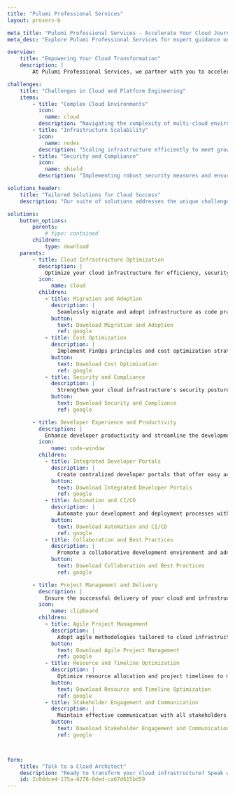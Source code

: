 ```yaml
---
title: "Pulumi Professional Services"
layout: proserv-b

meta_title: "Pulumi Professional Services - Accelerate Your Cloud Journey"
meta_desc: "Explore Pulumi Professional Services for expert guidance on cloud infrastructure, automation, and best practices to streamline your cloud journey."

overview:
    title: "Empowering Your Cloud Transformation"
    description: |
        At Pulumi Professional Services, we partner with you to accelerate your cloud transformation journey. Leveraging our deep expertise in infrastructure as code (IaC), we provide tailored solutions that enhance your cloud and platform engineering efforts, ensuring a seamless, secure, and scalable cloud environment.

challenges:
    title: "Challenges in Cloud and Platform Engineering"
    items:
        - title: "Complex Cloud Environments"
          icon:
            name: cloud
          description: "Navigating the complexity of multi-cloud environments and ensuring consistent infrastructure across platforms."
        - title: "Infrastructure Scalability"
          icon:
            name: nodes
          description: "Scaling infrastructure efficiently to meet growing demands while maintaining performance and cost-effectiveness."
        - title: "Security and Compliance"
          icon:
            name: shield
          description: "Implementing robust security measures and ensuring compliance across all cloud services and infrastructure."

solutions_header:
    title: "Tailored Solutions for Cloud Success"
    description: "Our suite of solutions addresses the unique challenges of cloud and platform engineering, ensuring your infrastructure is efficient, secure, and ready for the future."

solutions:
    button_options:
        parents:
            # type: contained
        children:
            type: download
    parents:
        - title: Cloud Infrastructure Optimization
          description: |
            Optimize your cloud infrastructure for efficiency, security, and scalability with Pulumi's expert guidance. Tailor your environment to meet the demands of modern applications and workflows.
          icon:
              name: cloud
          children:
            - title: Migration and Adoption
              description: |
                Seamlessly migrate and adopt infrastructure as code practices with Pulumi's expertise. Transition from AWS CloudFormation, Terraform, AWS CDK, and other IaC tools to a unified Pulumi ecosystem, enhancing your cloud infrastructure's flexibility and maintainability.
              button:
                text: Download Migration and Adoption
                ref: google
            - title: Cost Optimization
              description: |
                Implement FinOps principles and cost optimization strategies to ensure your cloud spending is efficient and aligned with your business objectives. Gain insights into usage patterns and optimize resources to reduce costs without sacrificing performance.
              button:
                text: Download Cost Optimization
                ref: google
            - title: Security and Compliance
              description: |
                Strengthen your cloud infrastructure's security posture and ensure compliance with industry standards. Pulumi helps you implement robust security frameworks and compliance checks, safeguarding your data and applications in the cloud.
              button:
                text: Download Security and Compliance
                ref: google

        - title: Developer Experience and Productivity
          description: |
            Enhance developer productivity and streamline the development lifecycle with integrated tools and practices. Foster a culture of innovation and efficiency across your development teams.
          icon:
              name: code-window
          children:
            - title: Integrated Developer Portals
              description: |
                Create centralized developer portals that offer easy access to tools, documentation, and resources. Improve collaboration and streamline workflows to boost productivity and innovation.
              button:
                text: Download Integrated Developer Portals
                ref: google
            - title: Automation and CI/CD
              description: |
                Automate your development and deployment processes with Pulumi's CI/CD integrations. Achieve faster release cycles and more reliable builds, enabling your team to focus on delivering value.
              button:
                text: Download Automation and CI/CD
                ref: google
            - title: Collaboration and Best Practices
              description: |
                Promote a collaborative development environment and adopt best practices for cloud-native development. Leverage Pulumi's expertise to build a culture of continuous improvement and learning.
              button:
                text: Download Collaboration and Best Practices
                ref: google

        - title: Project Management and Delivery
          description: |
            Ensure the successful delivery of your cloud and infrastructure projects with Pulumi's project management expertise. From planning to execution, manage projects efficiently and meet your strategic goals.
          icon:
              name: clipboard
          children:
            - title: Agile Project Management
              description: |
                Adopt agile methodologies tailored to cloud infrastructure projects. Pulumi's approach to agile project management ensures flexibility, continuous improvement, and customer-centric delivery.
              button:
                text: Download Agile Project Management
                ref: google
            - title: Resource and Timeline Optimization
              description: |
                Optimize resource allocation and project timelines to meet your infrastructure goals. Pulumi helps you balance project demands with available resources, ensuring timely and efficient delivery.
              button:
                text: Download Resource and Timeline Optimization
                ref: google
            - title: Stakeholder Engagement and Communication
              description: |
                Maintain effective communication with all stakeholders throughout the project lifecycle. Pulumi's project management practices ensure transparency, alignment, and satisfaction across teams and stakeholders.
              button:
                text: Download Stakeholder Engagement and Communication
                ref: google



form:
    title: "Talk to a Cloud Architect"
    description: "Ready to transform your cloud infrastructure? Speak with a Pulumi architect today to explore how our professional services can accelerate your cloud journey."
    id: 2c0ddce4-175a-4278-8ded-ca67d615bd59
---
```

